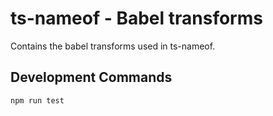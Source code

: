 # ts-nameof - Babel transforms

Contains the babel transforms used in ts-nameof.

## Development Commands

```
npm run test
```